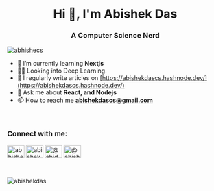 <h1 align="center">Hi 👋, I'm Abishek Das</h1>
<h3 align="center">
 A Computer Science Nerd
</h3>

<p align="left">
  <a href="https://twitter.com/abhishecs" target="blank"
    ><img
      src="https://img.shields.io/twitter/follow/abhishecs?logo=twitter&style=for-the-badge"
      alt="abhishecs"
  /></a>
</p>

- 🌱 I’m currently learning **Nextjs** 
- 👨‍💻 Looking into Deep Learning.
- 📝 I regularly write articles on
[https://abishekdascs.hashnode.dev/](https://abishekdascs.hashnode.dev/)
- 💬 Ask me about **React, and Nodejs** 
- 📫 How to reach me **abishekdascs@gmail.com**

</br>

<h3 align="left">Connect with me:</h3>
<p align="left">
  <a href="https://twitter.com/abhishecs" target="blank"
    ><img
      align="center"
      src="https://raw.githubusercontent.com/rahuldkjain/github-profile-readme-generator/master/src/images/icons/Social/twitter.svg"
      alt="abhishecs"
      height="30"
      width="40"
  /></a>
  <a href="https://www.linkedin.com/in/abishek-das-58a03622b/" target="blank"
    ><img
      align="center"
      src="https://raw.githubusercontent.com/rahuldkjain/github-profile-readme-generator/master/src/images/icons/Social/linked-in-alt.svg"
      alt="abishekdas"
      height="30"
      width="40"
  /></a>
  <a href="https://hashnode.com/@abidas" target="blank"
    ><img
      align="center"
      src="https://raw.githubusercontent.com/rahuldkjain/github-profile-readme-generator/master/src/images/icons/Social/hashnode.svg"
      alt="@abidas"
      height="30"
      width="40"
  /></a>
   <a href="https://medium.com/@abishekdascs" target="blank"
    ><img
      align="center"
      src="https://raw.githubusercontent.com/rahuldkjain/github-profile-readme-generator/master/src/images/icons/Social/medium.svg"
      alt="@abishekdascs"
      height="30"
      width="40"
  /></a>
</p>

</br>


<p>
  <img
    align="center"
    src="https://github-readme-streak-stats.herokuapp.com/?user=abishekdas&"
    alt="abishekdas"
  />
</p>
